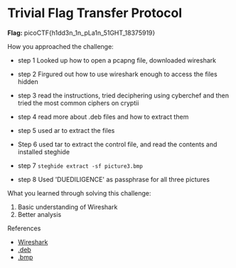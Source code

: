 # Trivial Flag Transfer Protocol


**Flag:** picoCTF{h1dd3n_1n_pLa1n_51GHT_18375919}

How you approached the challenge:

- step 1
    Looked up how to open a pcapng file, downloaded wireshark 

- step 2
    Firgured out how to use wireshark enough to access the files hidden

- step 3
    read the instructions, tried deciphering using cyberchef and then tried the most common ciphers on cryptii

- step 4 
    read more about .deb files and how to extract them 

- step 5
    used ar to extract the files 

- Step 6
    used tar to extract the control file, and read the contents and installed steghide

- step 7 
    ```steghide extract -sf picture3.bmp```
- step 8
    Used 'DUEDILIGENCE' as passphrase for all three pictures


What you learned through solving this challenge:

1. Basic understanding of Wireshark 
2. Better analysis 


References

- [Wireshark](https://www.reddit.com/r/wireshark/comments/6ndvpq/extract_tftp_file_from_pcapng/)
- [.deb](https://www.cyberciti.biz/faq/how-to-extract-a-deb-file-without-opening-it-on-debian-or-ubuntu-linux/)
- [.bmp](https://coderanch.com/t/111069/os/bmp-file)
